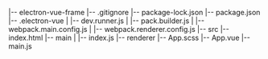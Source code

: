 |-- electron-vue-frame
    |-- .gitignore
    |-- package-lock.json
    |-- package.json
    |-- .electron-vue
    |   |-- dev.runner.js
    |   |-- pack.builder.js
    |   |-- webpack.main.config.js
    |   |-- webpack.renderer.config.js
    |-- src
        |-- index.html
        |-- main
        |   |-- index.js
        |-- renderer
            |-- App.scss
            |-- App.vue
            |-- main.js
